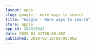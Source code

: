```yaml
---
layout: apps
slug: google---more-ways-to-search
title: "Google - More ways to search"
store: apple
app_id: 284815942
date: 2025-03-31T00:00:38Z
published: 2019-02-12T08:00:00Z
---
```

